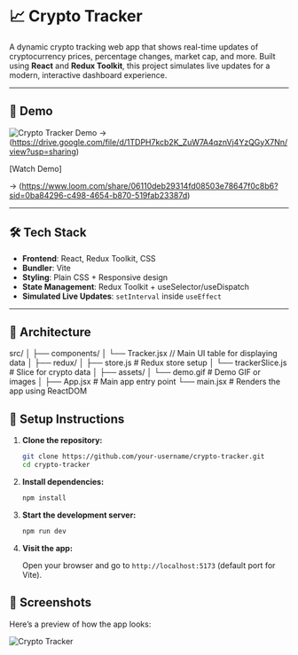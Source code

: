 # 📈 Crypto Tracker

A dynamic crypto tracking web app that shows real-time updates of cryptocurrency prices, percentage changes, market cap, and more. Built using **React** and **Redux Toolkit**, this project simulates live updates for a modern, interactive dashboard experience.

---

## 🚀 Demo

![Crypto Tracker Demo](./public/demo.gif)
-> (https://drive.google.com/file/d/1TDPH7kcb2K_ZuW7A4qznVj4YzQGyX7Nn/view?usp=sharing)

<!-- OR you can link a video if hosted -->

[Watch Demo]

-> (https://www.loom.com/share/06110deb29314fd08503e78647f0c8b6?sid=0ba84296-c498-4654-b870-519fab23387d)

---

## 🛠️ Tech Stack

- **Frontend**: React, Redux Toolkit, CSS
- **Bundler**: Vite
- **Styling**: Plain CSS + Responsive design
- **State Management**: Redux Toolkit + useSelector/useDispatch
- **Simulated Live Updates**: `setInterval` inside `useEffect`

---

## 🧱 Architecture

src/
│
├── components/
│ └── Tracker.jsx // Main UI table for displaying data
│
├── redux/
│ ├── store.js # Redux store setup
│ └── trackerSlice.js # Slice for crypto data
│
├── assets/
│ └── demo.gif # Demo GIF or images
│
├── App.jsx # Main app entry point
└── main.jsx # Renders the app using ReactDOM

## 🚀 Setup Instructions

1. **Clone the repository:**

   ```bash
   git clone https://github.com/your-username/crypto-tracker.git
   cd crypto-tracker
   ```

2. **Install dependencies:**

   ```bash
   npm install
   ```

3. **Start the development server:**

   ```bash
   npm run dev
   ```

4. **Visit the app:**

   Open your browser and go to `http://localhost:5173` (default port for Vite).

## 📸 Screenshots

Here’s a preview of how the app looks:

![Crypto Tracker](../src/images/crypto-tracker.png)
